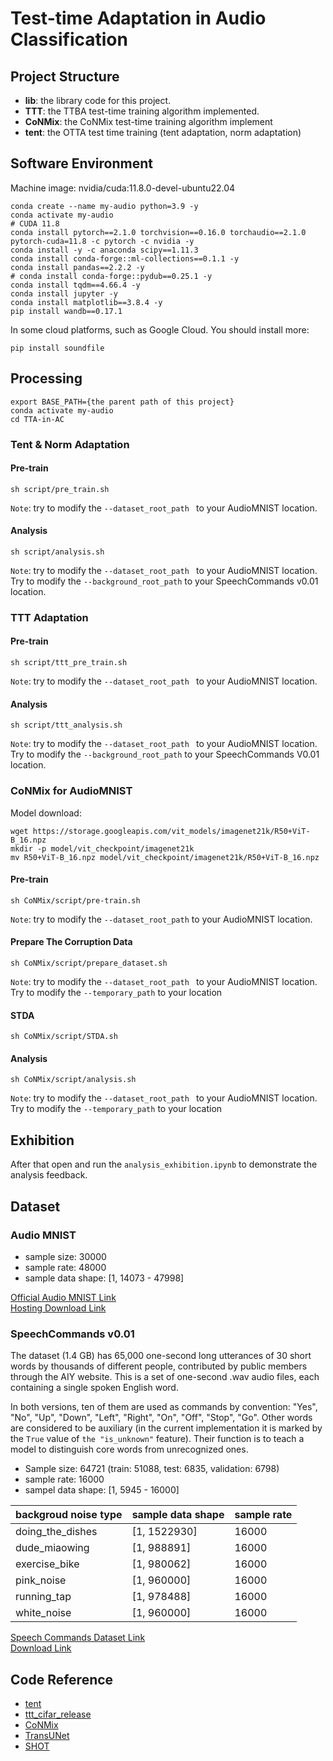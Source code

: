 # Test-time Adaptation in Audio Classification

## Project Structure
+ **lib**: the library code for this project.
+ **TTT**: the TTBA test-time training algorithm implemented.
+ **CoNMix**: the CoNMix test-time training algorithm implement
+ **tent**: the OTTA test time training (tent adaptation, norm adaptation)

## Software Environment
Machine image: nvidia/cuda:11.8.0-devel-ubuntu22.04
```shell
conda create --name my-audio python=3.9 -y 
conda activate my-audio
# CUDA 11.8
conda install pytorch==2.1.0 torchvision==0.16.0 torchaudio==2.1.0 pytorch-cuda=11.8 -c pytorch -c nvidia -y
conda install -y -c anaconda scipy==1.11.3
conda install conda-forge::ml-collections==0.1.1 -y
conda install pandas==2.2.2 -y
# conda install conda-forge::pydub==0.25.1 -y
conda install tqdm==4.66.4 -y
conda install jupyter -y
conda install matplotlib==3.8.4 -y 
pip install wandb==0.17.1
```
In some cloud platforms, such as Google Cloud. You should install more:
```shell
pip install soundfile
```

## Processing
```
export BASE_PATH={the parent path of this project}
conda activate my-audio
cd TTA-in-AC
```
### Tent & Norm Adaptation
#### Pre-train
```shell
sh script/pre_train.sh
```
`Note`: try to modify the `--dataset_root_path ` to your AudioMNIST location.
#### Analysis
```shell
sh script/analysis.sh
```
`Note`: try to modify the `--dataset_root_path ` to your AudioMNIST location. Try to modify the `--background_root_path` to your SpeechCommands v0.01 location.

### TTT Adaptation
#### Pre-train
```shell
sh script/ttt_pre_train.sh
```
`Note`: try to modify the `--dataset_root_path ` to your AudioMNIST location.

#### Analysis
```shell
sh script/ttt_analysis.sh
```
`Note`: try to modify the `--dataset_root_path ` to your AudioMNIST location. Try to modify the `--background_root_path` to your SpeechCommands V0.01 location.

### CoNMix for AudioMNIST
Model download:
```shell
wget https://storage.googleapis.com/vit_models/imagenet21k/R50+ViT-B_16.npz
mkdir -p model/vit_checkpoint/imagenet21k
mv R50+ViT-B_16.npz model/vit_checkpoint/imagenet21k/R50+ViT-B_16.npz
```
#### Pre-train
```shell
sh CoNMix/script/pre-train.sh
```
`Note`: try to modify the `--dataset_root_path` to your AudioMNIST location.
#### Prepare The Corruption Data
```shell
sh CoNMix/script/prepare_dataset.sh
```
`Note`: try to modify the `--dataset_root_path ` to your AudioMNIST location. Try to modify the `--temporary_path` to your location
#### STDA
```shell
sh CoNMix/script/STDA.sh
```
#### Analysis
```shell
sh CoNMix/script/analysis.sh
```
`Note`: try to modify the `--dataset_root_path ` to your AudioMNIST location. Try to modify the `--temporary_path` to your location

## Exhibition
After that open and run the `analysis_exhibition.ipynb` to demonstrate the analysis feedback. 

## Dataset
### Audio MNIST
+ sample size: 30000
+ sample rate: 48000
+ sample data shape: [1, 14073 - 47998]
  
[Official Audio MNIST Link](https://github.com/soerenab/AudioMNIST/tree/master)<br/>
[Hosting Download Link](https://drive.google.com/file/d/1kq5_qCKRUTHmViDIziSRKPjW4fIoyT9u/view?usp=drive_link)

### SpeechCommands v0.01
The dataset (1.4 GB) has 65,000 one-second long utterances of 30 short words by thousands of different people, contributed by public members through the AIY website. This is a set of one-second .wav audio files, each containing a single spoken English word.

In both versions, ten of them are used as commands by convention: "Yes", "No", "Up", "Down", "Left",
"Right", "On", "Off", "Stop", "Go". Other words are considered to be auxiliary (in the current implementation
it is marked by the `True` value of `the "is_unknown"` feature). Their function is to teach a model to distinguish core words
from unrecognized ones.

+ Sample size: 64721 (train: 51088, test: 6835, validation: 6798)
+ sample rate: 16000
+ sampel data shape: [1, 5945 - 16000]

|backgroud noise type|sample data shape|sample rate|
|--|--|--|
|doing_the_dishes|[1, 1522930]|16000|
|dude_miaowing|[1, 988891]|16000|
|exercise_bike|[1, 980062]|16000|
|pink_noise|[1, 960000]|16000|
|running_tap|[1, 978488]|16000|
|white_noise|[1, 960000]|16000|

[Speech Commands Dataset Link](https://research.google/blog/launching-the-speech-commands-dataset/)<br/>
[Download Link](http://download.tensorflow.org/data/speech_commands_v0.01.tar.gz)
<!-- [TensorFlow Document](https://www.tensorflow.org/datasets/community_catalog/huggingface/speech_commands) -->

## Code Reference
+ [tent](https://github.com/DequanWang/tent)
+ [ttt_cifar_release](https://github.com/yueatsprograms/ttt_cifar_release/tree/master)
+ [CoNMix](https://github.com/vcl-iisc/CoNMix/tree/master)
+ [TransUNet](https://github.com/Beckschen/TransUNet)
+ [SHOT](https://github.com/tim-learn/SHOT)
